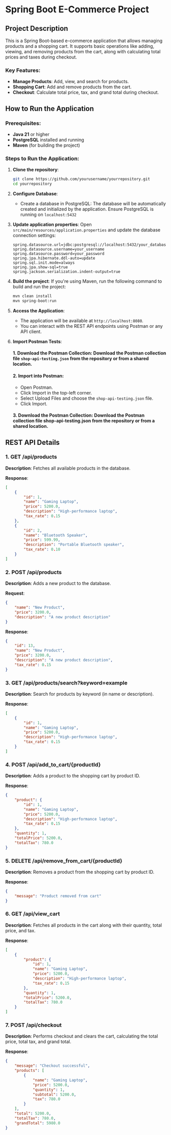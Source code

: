 
# Spring Boot E-Commerce Project

## Project Description

This is a Spring Boot-based e-commerce application that allows managing products and a shopping cart. It supports basic operations like adding, viewing, and removing products from the cart, along with calculating total prices and taxes during checkout.


### Key Features:
- **Manage Products**: Add, view, and search for products.
- **Shopping Cart**: Add and remove products from the cart.
- **Checkout**: Calculate total price, tax, and grand total during checkout.

## How to Run the Application

### Prerequisites:
- **Java 21** or higher
- **PostgreSQL** installed and running
- **Maven** (for building the project)

### Steps to Run the Application:

1. **Clone the repository**:
   ```bash
   git clone https://github.com/yourusername/yourrepository.git
   cd yourrepository
   ```

2. **Configure Database**:
   - Create a database in PostgreSQL:
   The database will be automatically created and initialized by the application.
   Ensure PostgreSQL is running on `localhost:5432`

   
3. **Update application properties**:
   Open `src/main/resources/application.properties` and update the database connection settings:
   
   ```properties
   spring.datasource.url=jdbc:postgresql://localhost:5432/your_database_name
   spring.datasource.username=your_username
   spring.datasource.password=your_password
   spring.jpa.hibernate.ddl-auto=update
   spring.sql.init.mode=always
   spring.jpa.show-sql=true
   spring.jackson.serialization.indent-output=true
   ```

4. **Build the project**:
   If you're using Maven, run the following command to build and run the project:
   ```bash
   mvn clean install
   mvn spring-boot:run
   ```

5. **Access the Application**:
   - The application will be available at `http://localhost:8080`.
   - You can interact with the REST API endpoints using Postman or any API client.
     
6. **Import Postman Tests**:
   #### 1. Download the Postman Collection: Download the Postman collection file `shop-api-testing.json` from the repository or from a shared location.

   #### 2. Import into Postman:
   - Open Postman.
   - Click Import in the top-left corner.
   - Select Upload Files and choose the `shop-api-testing.json` file.
   - Click Import.
     
   #### 3. Download the Postman Collection: Download the Postman collection file shop-api-testing.json from the repository or from a shared location.

## REST API Details

### 1. GET /api/products
**Description**: Fetches all available products in the database.

**Response**:
```json
[
    {
        "id": 1,
        "name": "Gaming Laptop",
        "price": 5200.0,
        "description": "High-performance laptop",
        "tax_rate": 0.15
    },
    {
        "id": 2,
        "name": "Bluetooth Speaker",
        "price": 599.99,
        "description": "Portable Bluetooth speaker",
        "tax_rate": 0.10
    }
]
```

### 2. POST /api/products
**Description**: Adds a new product to the database.

**Request**:
```json
{
    "name": "New Product",
    "price": 3200.0,
    "description": "A new product description"
}
```

**Response**:
```json
{
    "id": 13,
    "name": "New Product",
    "price": 3200.0,
    "description": "A new product description",
    "tax_rate": 0.15
}
```

### 3. GET /api/products/search?keyword=example
**Description**: Search for products by keyword (in name or description).

**Response**:
```json
[
    {
        "id": 1,
        "name": "Gaming Laptop",
        "price": 5200.0,
        "description": "High-performance laptop",
        "tax_rate": 0.15
    }
]
```

### 4. POST /api/add_to_cart/{productId}
**Description**: Adds a product to the shopping cart by product ID.

**Response**:
```json
{
    "product": {
        "id": 1,
        "name": "Gaming Laptop",
        "price": 5200.0,
        "description": "High-performance laptop",
        "tax_rate": 0.15
    },
    "quantity": 1,
    "totalPrice": 5200.0,
    "totalTax": 780.0
}
```

### 5. DELETE /api/remove_from_cart/{productId}
**Description**: Removes a product from the shopping cart by product ID.

**Response**:
```json
{
    "message": "Product removed from cart"
}
```

### 6. GET /api/view_cart
**Description**: Fetches all products in the cart along with their quantity, total price, and tax.

**Response**:
```json
[
    {
        "product": {
            "id": 1,
            "name": "Gaming Laptop",
            "price": 5200.0,
            "description": "High-performance laptop",
            "tax_rate": 0.15
        },
        "quantity": 1,
        "totalPrice": 5200.0,
        "totalTax": 780.0
    }
]
```

### 7. POST /api/checkout
**Description**: Performs checkout and clears the cart, calculating the total price, total tax, and grand total.

**Response**:
```json
{
    "message": "Checkout successful",
    "products": [
        {
            "name": "Gaming Laptop",
            "price": 5200.0,
            "quantity": 1,
            "subtotal": 5200.0,
            "tax": 780.0
        }
    ],
    "total": 5200.0,
    "totalTax": 780.0,
    "grandTotal": 5980.0
}
```


